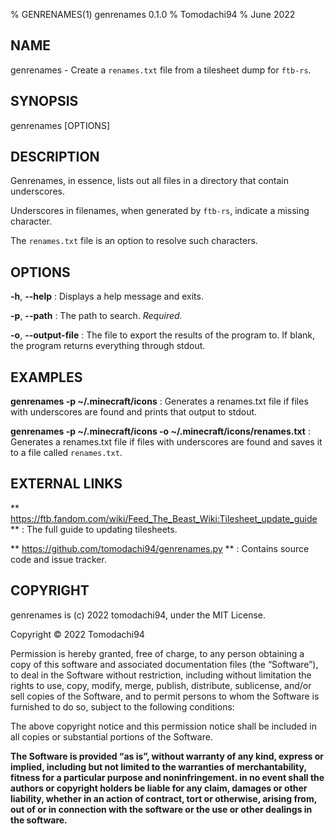 % GENRENAMES(1) genrenames 0.1.0
% Tomodachi94
% June 2022

## NAME

genrenames - Create a `renames.txt` file from a tilesheet dump for `ftb-rs`.

## SYNOPSIS

genrenames [OPTIONS]

## DESCRIPTION

Genrenames, in essence, lists out all files in a directory that contain underscores.

Underscores in filenames, when generated by `ftb-rs`, indicate a missing character.

The `renames.txt` file is an option to resolve such characters.

## OPTIONS

**-h**, **--help**
: Displays a help message and exits.

**-p**, **--path**
: The path to search. *Required.*

**-o**, **--output-file**
: The file to export the results of the program to. If blank, the program returns everything through stdout.

## EXAMPLES

**genrenames -p ~/.minecraft/icons**
: Generates a renames.txt file if files with underscores are found and prints that output to stdout.

**genrenames -p ~/.minecraft/icons -o ~/.minecraft/icons/renames.txt**
: Generates a renames.txt file if files with underscores are found and saves it to a file called `renames.txt`.

## EXTERNAL LINKS

** https://ftb.fandom.com/wiki/Feed_The_Beast_Wiki:Tilesheet_update_guide **
: The full guide to updating tilesheets.

** https://github.com/tomodachi94/genrenames.py **
: Contains source code and issue tracker.

## COPYRIGHT

genrenames is (c) 2022 tomodachi94, under the MIT License.

Copyright © 2022 Tomodachi94

Permission is hereby granted, free of charge, to any person obtaining a copy of this software and associated documentation files (the “Software”), to deal in the Software without restriction, including without limitation the rights to use, copy, modify, merge, publish, distribute, sublicense, and/or sell copies of the Software, and to permit persons to whom the Software is furnished to do so, subject to the following conditions:

The above copyright notice and this permission notice shall be included in all copies or substantial portions of the Software.

**The Software is provided “as is”, without warranty of any kind, express or implied, including but not limited to the warranties of merchantability, fitness for a particular purpose and noninfringement. in no event shall the authors or copyright holders be liable for any claim, damages or other liability, whether in an action of contract, tort or otherwise, arising from, out of or in connection with the software or the use or other dealings in the software.**
